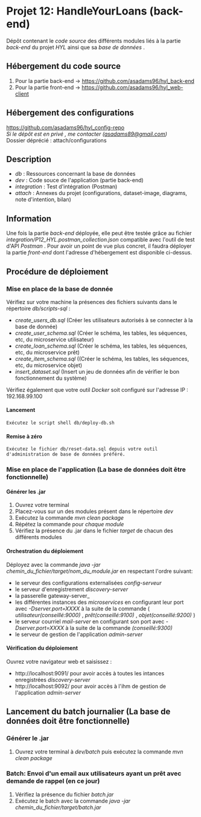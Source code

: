 # Projet 12: HandleYourLoans (back-end)

Dépôt contenant le _code_ _source_ des différents modules liés à la partie _back-end_ du projet _HYL_ ainsi que sa _base_ _de_ _données_ .


## Hébergement du code source

1. Pour la partie back-end -> https://github.com/asadams96/hyl_back-end
2. Pour la partie front-end -> https://github.com/asadams96/hyl_web-client


## Hébergement des configurations

https://github.com/asadams96/hyl_config-repo  
_Si_ _le_ _dépôt_ _est_ _en_ _privé_ _,_ _me_ _contacter_ _(asadams89@gmail.com)_  
Dossier déprécié : attach/configurations


## Description

* _db_ : Ressources concernant la base de données
* _dev_ : Code souce de l'application (partie back-end)
* _integration_ : Test d'intégration (Postman)
* _attach_ : Annexes du projet (configurations, dataset-image, diagrams, note d'intention, bilan)

## Information

Une fois la partie _back-end_ déployée, elle peut être testée grâce au fichier _integration/P12_HYL.postman_collection.json_ compatible avec l'outil de test d'API _Postman_ .
Pour avoir un point de vue plus concret, il faudra déployer la partie _front-end_ dont l'adresse d'hébergement est disponible ci-dessus.

## Procédure de déploiement

### Mise en place de la base de donnée

Vérifiez sur votre machine la présences des fichiers suivants dans le répertoire _db/scripts-sql_ :
* _create_users_db.sql_ (Créer les utilisateurs autorisés à se connecter à la base de donnée)
* _create_user_schema.sql_ (Créer le schéma, les tables, les séquences, etc, du microservice utilisateur)
* _create_loan_schema.sql_ (Créer le schéma, les tables, les séquences, etc, du microservice prêt)
* _create_item_schema.sql_ ((Créer le schéma, les tables, les séquences, etc, du microservice objet)
* _insert_dataset.sql_ (Insert un jeu de données afin de vérifier le bon fonctionnement du système)

Vérifiez également que votre outil _Docker_ soit configuré sur l'adresse IP : 192.168.99.100

#### Lancement

	Exécutez le script shell db/deploy-db.sh


#### Remise à zéro

    Exécutez le fichier db/reset-data.sql depuis votre outil d'administration de base de données préféré.


### Mise en place de l'application (La base de données doit être fonctionnelle)

#### Générer les .jar
1. Ouvrez votre terminal
2. Placez-vous sur un des modules présent dans le répertoire _dev_
3. Exécutez la commande _mvn_ _clean_ _package_
4. Répétez la commande pour _chaque_ _module_
5. Vérifiez la présence du .jar dans le fichier _target_ de chacun des différents modules


#### Orchestration du déploiement
Déployez avec la commande _java_ _-jar_ _chemin_du_fichier/target/nom_du_module.jar_ en respectant l'ordre suivant: 
* le serveur des configurations externalisées _config-serveur_
* le serveur d'enregistrement _discovery-server_
* la passerelle gateway-server_
* les différentes instances des _microservices_ en configurant leur port avec _-Dserver.port=XXXX_ à la suite de la commande ( _utilisateur(conseillé:9000)_ , _prêt(conseillé:9100)_ , _objet(conseillé:9200)_ )
* le serveur courriel _mail-server_ en configurant son port avec _-Dserver.port=XXXX_ à la suite de la commande _(conseillé:9300)_
* le serveur de gestion de l'application _admin-server_

#### Vérification du déploiement
Ouvrez votre navigateur web et saisissez :
* http://localhost:9091/ pour avoir accès à toutes les intances enregistrées _discovery-server_
* http://localhost:9092/ pour avoir accès à l'ihm de gestion de l'application _admin-server_										


## Lancement du batch journalier (La base de données doit être fonctionnelle)

### Générer le .jar

1. Ouvrez votre terminal à _dev/batch_ puis exécutez la commande _mvn_ _clean_ _package_

### Batch: Envoi d'un email aux utilisateurs ayant un prêt avec demande de rappel (en ce jour)

1. Vérifiez la présence du fichier _batch.jar_
2. Exécutez le batch avec la commande _java_ _-jar_ _chemin_du_fichier/target/batch.jar_

